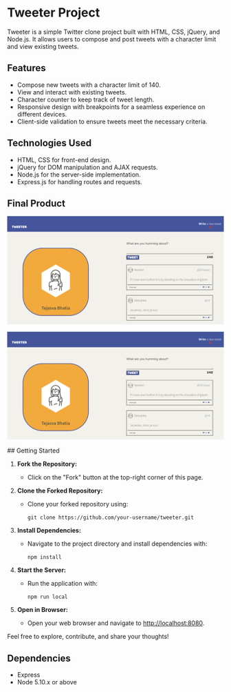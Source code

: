 # Tweeter Project

Tweeter is a simple Twitter clone project built with HTML, CSS, jQuery, and Node.js. It allows users to compose and post tweets with a character limit and view existing tweets.

## Features

- Compose new tweets with a character limit of 140.
- View and interact with existing tweets.
- Character counter to keep track of tweet length.
- Responsive design with breakpoints for a seamless experience on different devices.
- Client-side validation to ensure tweets meet the necessary criteria.

## Technologies Used

- HTML, CSS for front-end design.
- jQuery for DOM manipulation and AJAX requests.
- Node.js for the server-side implementation.
- Express.js for handling routes and requests.

## Final Product

!["Screenshot of Desktop View"](https://github.com/Tejasva-Bhatia/tweeter/blob/master/public/images/Desktop-View.png)

<p align = "center">
<img src="https://github.com/Tejasva-Bhatia/tweeter/blob/master/public/images/Desktop-View.png" />
</p>
## Getting Started

1. **Fork the Repository:**
   - Click on the "Fork" button at the top-right corner of this page.

2. **Clone the Forked Repository:**
   - Clone your forked repository using:
     ```
     git clone https://github.com/your-username/tweeter.git
     ```

3. **Install Dependencies:**
   - Navigate to the project directory and install dependencies with:
     ```
     npm install
     ```

4. **Start the Server:**
   - Run the application with:
     ```
     npm run local
     ```

5. **Open in Browser:**
   - Open your web browser and navigate to [http://localhost:8080](http://localhost:8080).

Feel free to explore, contribute, and share your thoughts!


## Dependencies

- Express
- Node 5.10.x or above
